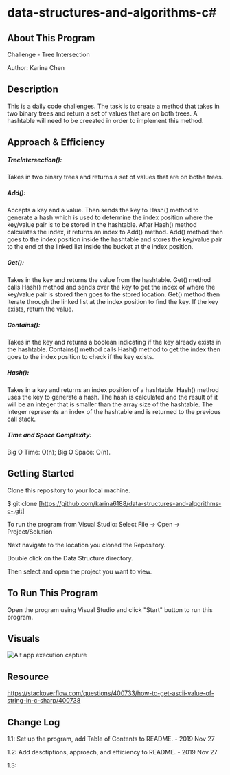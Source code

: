 # data-structures-and-algorithms-c#

## About This Program
Challenge - Tree Intersection

Author: Karina Chen

## Description
This is a daily code challenges. The task is to create a method that takes in two binary trees and return a set of values that are on both trees. A hashtable will need to be creeated in order to implement this method.
 
## Approach & Efficiency
##### TreeIntersection():
Takes in two binary trees and returns a set of values that are on bothe trees.

##### Add():
Accepts a key and a value. Then sends the key to Hash() method to generate a hash which is used to determine the index position where the key/value pair is to be stored in the hashtable. After Hash() method calculates the index, it returns an index to Add() method. Add() method then goes to the index position inside the hashtable and stores the key/value pair to the end of the linked list inside the bucket at the index position.

##### Get():
Takes in the key and returns the value from the hashtable. Get() method calls Hash() method and sends over the key to get the index of where the key/value pair is stored then goes to the stored location. Get() method then iterate through the linked list at the index position to find the key. If the key exists, return the value.

##### Contains():
Takes in the key and returns a boolean indicating if the key already exists in the hashtable. Contains() method calls Hash() method to get the index then goes to the index position to check if the key exists.

##### Hash():
Takes in a key and returns an index position of a hashtable. Hash() method uses the key to generate a hash. The hash is calculated and the result of it will be an integer that is smaller than the array size of the hashtable. The integer represents an index of the hashtable and is returned to the previous call stack.

##### Time and Space Complexity:
Big O Time: O(n); Big O Space: O(n).

## Getting Started
Clone this repository to your local machine.

$ git clone [https://github.com/karina6188/data-structures-and-algorithms-c-.git]

To run the program from Visual Studio:
Select File -> Open -> Project/Solution

Next navigate to the location you cloned the Repository.

Double click on the Data Structure directory.

Then select and open the project you want to view.

## To Run This Program
Open the program using Visual Studio and click "Start" button to run this program.

## Visuals

![Alt app execution capture](/Assets/code32_1.JPG)


## Resource
https://stackoverflow.com/questions/400733/how-to-get-ascii-value-of-string-in-c-sharp/400738

## Change Log

1.1: Set up the program, add Table of Contents to README. - 2019 Nov 27

1.2: Add desctiptions, approach, and efficiency to README. - 2019 Nov 27

1.3: 